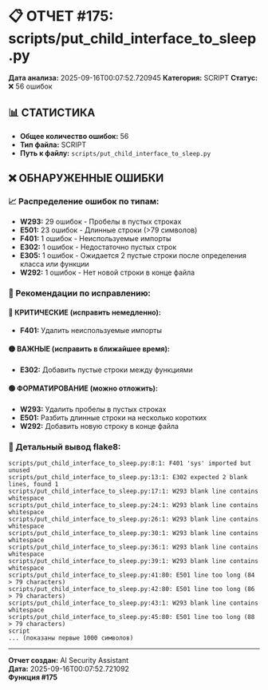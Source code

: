 # 📋 ОТЧЕТ #175: scripts/put_child_interface_to_sleep.py

**Дата анализа:** 2025-09-16T00:07:52.720945
**Категория:** SCRIPT
**Статус:** ❌ 56 ошибок

## 📊 СТАТИСТИКА

- **Общее количество ошибок:** 56
- **Тип файла:** SCRIPT
- **Путь к файлу:** `scripts/put_child_interface_to_sleep.py`

## ❌ ОБНАРУЖЕННЫЕ ОШИБКИ

### 📈 Распределение ошибок по типам:

- **W293:** 29 ошибок - Пробелы в пустых строках
- **E501:** 23 ошибок - Длинные строки (>79 символов)
- **F401:** 1 ошибок - Неиспользуемые импорты
- **E302:** 1 ошибок - Недостаточно пустых строк
- **E305:** 1 ошибок - Ожидается 2 пустые строки после определения класса или функции
- **W292:** 1 ошибок - Нет новой строки в конце файла

### 🎯 Рекомендации по исправлению:

#### 🔴 КРИТИЧЕСКИЕ (исправить немедленно):
- **F401:** Удалить неиспользуемые импорты

#### 🟡 ВАЖНЫЕ (исправить в ближайшее время):
- **E302:** Добавить пустые строки между функциями

#### 🟢 ФОРМАТИРОВАНИЕ (можно отложить):
- **W293:** Удалить пробелы в пустых строках
- **E501:** Разбить длинные строки на несколько коротких
- **W292:** Добавить новую строку в конце файла

### 📝 Детальный вывод flake8:

```
scripts/put_child_interface_to_sleep.py:8:1: F401 'sys' imported but unused
scripts/put_child_interface_to_sleep.py:13:1: E302 expected 2 blank lines, found 1
scripts/put_child_interface_to_sleep.py:17:1: W293 blank line contains whitespace
scripts/put_child_interface_to_sleep.py:24:1: W293 blank line contains whitespace
scripts/put_child_interface_to_sleep.py:26:1: W293 blank line contains whitespace
scripts/put_child_interface_to_sleep.py:30:1: W293 blank line contains whitespace
scripts/put_child_interface_to_sleep.py:36:1: W293 blank line contains whitespace
scripts/put_child_interface_to_sleep.py:39:1: W293 blank line contains whitespace
scripts/put_child_interface_to_sleep.py:41:80: E501 line too long (84 > 79 characters)
scripts/put_child_interface_to_sleep.py:42:80: E501 line too long (86 > 79 characters)
scripts/put_child_interface_to_sleep.py:43:1: W293 blank line contains whitespace
scripts/put_child_interface_to_sleep.py:45:80: E501 line too long (88 > 79 characters)
script
... (показаны первые 1000 символов)
```

---
**Отчет создан:** AI Security Assistant  
**Дата:** 2025-09-16T00:07:52.721092  
**Функция #175**
